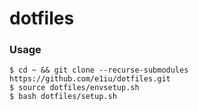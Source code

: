 # dotfiles

### Usage

``` shell
$ cd ~ && git clone --recurse-submodules https://github.com/e1iu/dotfiles.git
$ source dotfiles/envsetup.sh
$ bash dotfiles/setup.sh
```
